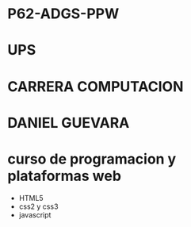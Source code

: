 # P62-ADGS-PPW
# UPS 

# CARRERA COMPUTACION

# DANIEL GUEVARA 

# curso de programacion y plataformas web

- HTML5
- css2 y css3
- javascript 